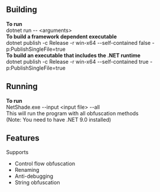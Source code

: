 ## Building
**To run**\
dotnet run -- \<arguments\>\
**To build a framework dependent executable**\
dotnet publish -c Release -r win-x64 --self-contained false -p:PublishSingleFile=true\
**To build an executable that includes the .NET runtime**\
dotnet publish -c Release -r win-x64 --self-contained true -p:PublishSingleFile=true

## Running
**To run**\
NetShade.exe --input \<input file\> --all\
This will run the program with all obfuscation methods\
(Note: You need to have .NET 9.0 installed)

## Features
Supports
- Control flow obfuscation
- Renaming
- Anti-debugging
- String obfuscation
